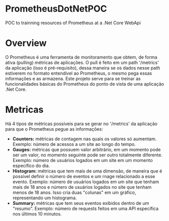 # PrometheusDotNetPOC
POC to trainning resources of Prometheus at a .Net Core WebApi

# Overview
O Prometheus é uma ferramenta de monitoramento que obtem, de forma ativa (pulling) métricas de aplicações. O pull é feito em um path '/metrics' da aplicação (isso é pré-requisito), dessa maneira se os dados nesse path estiverem no formato entendível ao Prometheus, o mesmo pega essas informações e as armazena. Este projeto serve para se treinar as funcionalidades básicas do Prometheus do ponto de vista de uma aplicação .Net Core. 

# Metricas
Há 4 tipos de métricas possíveis para se gerar no '/metrics' da aplicação para que o Prometheus pegue as informações:
* **Counters:** métricas de contagem nas quais os valores só aumentam. Exemplo: número de acessos a um site ao longo do tempo. 
* **Gauges:** métricas que possuem valor arbitrário, em um momento pode ser um valor, no momento seguinte pode ser outro totalmente diferente. Exemplo: número de usuários logados em um site em um momento específico do dia. 
* **Histogram:** métricas que tem mais de uma dimensão, de maneira que é possível definir o número de eventos e um rnage relacionado a esse evento. Exemplo: número de usuários logados em um site que tenham mais de 18 anos e número de usuários logados no site que tenham menos de 18 anos. Isso cria duas "colunas" em um gráfico, representando um histograma.
* **Summary:** métricas que tem seus eventos exibidos dentro de um "resumo". Exemplo: número de requests feitos em uma API específica nos últimos 10 minutos. 
